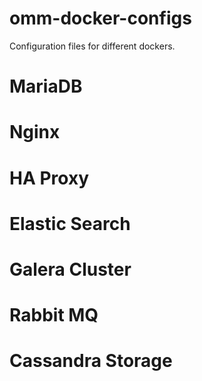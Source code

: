 # omm-docker-configs
Configuration files for different dockers. 

# MariaDB
# Nginx
# HA Proxy
# Elastic Search
# Galera Cluster
# Rabbit MQ
# Cassandra Storage

